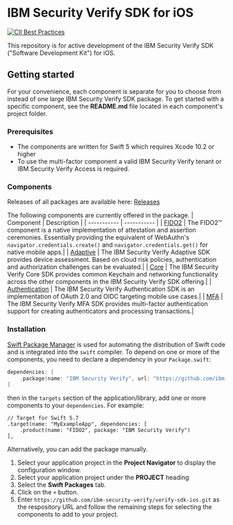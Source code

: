 # IBM Security Verify SDK for iOS 

[![CII Best Practices](https://bestpractices.coreinfrastructure.org/projects/5625/badge)](https://bestpractices.coreinfrastructure.org/projects/5625)

This repository is for active development of the IBM Security Verify SDK ("Software Development Kit") for iOS.

## Getting started

For your convenience, each component is separate for you to choose from instead of one large IBM Security Verify SDK package.  To get started with a specific component, see the **README.md** file located in each component's project folder.

### Prerequisites

- The components are written for Swift 5 which requires Xcode 10.2 or higher
- To use the multi-factor component a valid IBM Security Verify tenant or IBM Security Verify Access is required.

### Components

Releases of all packages are available here: [Releases](https://github.com/ibm-security-verify/verify-sdk-ios/releases)

The following components are currently offered in the package.
| Component | Description |
| ----------- | ----------- |
| [FIDO2](Sources/fido2) | The FIDO2™ component is a native implementation of attestation and assertion ceremonies.  Essentially providing the equivalent of WebAuthn's `navigator.credentials.create()` and `navigator.credentials.get()` for native mobile apps.|
| [Adaptive](Sources/adaptive) | The IBM Security Verify Adaptive SDK provides device assessment. Based on cloud risk policies, authentication and authorization challenges can be evaluated.|
| [Core](Sources/core) | The IBM Security Verify Core SDK provides common Keychain and networking functionality across the other components in the IBM Security Verify SDK offering.|
| [Authentication](Sources/authentication) | The IBM Security Verify Authentication SDK is an implementation of OAuth 2.0 and OIDC targeting mobile use cases.|
| [MFA](Sources/mfa) | The IBM Security Verify MFA SDK provides multi-factor authentication support for creating authenticators and processing transactions.|


### Installation

[Swift Package Manager](https://swift.org/package-manager/) is used for automating the distribution of Swift code and is integrated into the `swift` compiler.  To depend on one or more of the components, you need to declare a dependency in your `Package.swift`:

```swift
dependencies: [
    .package(name: "IBM Security Verify", url: "https://github.com/ibm-security-verify/verify-sdk-ios.git", from: "3.0.7")
]
```

then in the `targets` section of the application/library, add one or more components to your `dependencies`. For example:

```switft
// Target for Swift 5.7
.target(name: "MyExampleApp", dependencies: [
    .product(name: "FIDO2", package: "IBM Security Verify")
],
```

Alternatively, you can add the package manually.
1. Select your application project in the **Project Navigator** to display the configuration window.
2. Select your application project under the **PROJECT** heading
3. Select the **Swift Packages** tab.
4. Click on the `+` button.
5. Enter `https://github.com/ibm-security-verify/verify-sdk-ios.git` as the respository URL and follow the remaining steps for selecting the components to add to your project.
